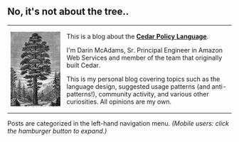 ## No, it's not about the tree..

<table style="border-collapse: collapse; padding: 0; margin: 0;">
        <tr>
            <td style="border: none; width: 25%;">
                <img src="./img/IllustratedCedarTree.jpeg" alt="Your Image" style="display: block; width: 100%; height: auto;">
            </td>
            <td style="border: none; vertical-align: top">
	        <p>
		This is a blog about the <strong><a href="https://www.cedarpolicy.com/">Cedar Policy Language</a></strong>.
                <p>
                I'm Darin McAdams, Sr. Principal Engineer in Amazon Web Services and member of the team that originally built Cedar.
		</p>
		<p>
		This is my personal blog covering topics such as the language design, suggested usage patterns (and anti-patterns!), community activity, and various other curiosities. All opinions are my own.
                </p>
            </td>
        </tr>
</table>

Posts are categorized in the left-hand navigation menu. <i> (Mobile users: click the hamburger button to expand.) </i>
